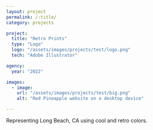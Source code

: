 ```yaml
---
layout: project
permalink: /:title/
category: projects

project:
  title: "Retro Prints"
  type: "Logo"
  logo: "/assets/images/projects/test/logo.png"
  tech: "Adobe Illustrator"

agency:
  year: "2022"

images:
  - image:
    url: "/assets/images/projects/test/big.png"
    alt: "Red Pineapple website on a desktop device"

---
```

<p>
Representing Long Beach, CA using cool and retro colors.</p>
<br><br>
